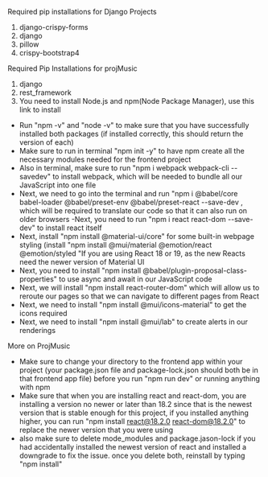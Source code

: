 Required pip installations for Django Projects
1. django-crispy-forms
2. django
3. pillow
4. crispy-bootstrap4

Required Pip Installations for projMusic
1. django
2. rest_framework
3. You need to install Node.js and npm(Node Package Manager), use this link to install [
](https://nodejs.org/)
- Run "npm -v" and "node -v" to make sure that you have successfully installed both packages (if installed correctly, this should return the version of each)
- Make sure to run in terminal "npm init -y" to have npm create all the necessary modules needed for the frontend project
- Also in terminal, make sure to run "npm i webpack webpack-cli --savedev" to install webpack, which will be needed to bundle all our JavaScript into one file
- Next, we need to go into the terminal and run "npm i @babel/core babel-loader @babel/preset-env @babel/preset-react --save-dev
, which will be required to translate our code so that it can also run on older browsers
-Next, you need to run "npm i react react-dom --save-dev" to install react itself
- Next, install "npm install @material-ui/core" for some built-in webpage styling  (install "npm install @mui/material @emotion/react @emotion/styled
"If you are using React 18 or 19, as the new Reacts need the newer version of Material UI
- Next, you need to install "npm install @babel/plugin-proposal-class-properties" to use async and await in our JavaScript code
- Next, we will install "npm install react-router-dom" which will allow us to reroute our pages so that we can navigate to different pages from React
- Next, we need to install "npm install @mui/icons-material" to get the icons required
- Next, we need to install "npm install @mui/lab" to create alerts in our renderings


More on ProjMusic
- Make sure to change your directory to the frontend app within your project (your package.json file and package-lock.json should both be in that frontend app file) before you run "npm run dev" or running anything
  with npm
- Make sure that when you are installing react and react-dom, you are installing a version no newer or later than 18.2 since that is the newest version that is stable enough for this project, if you installed anything higher, you can run "npm install react@18.2.0 react-dom@18.2.0" to replace the newer version that you were using
- also make sure to delete mode_modules and package.jason-lock if you had accidentally installed the newest version of react and installed a downgrade to fix the issue. once you delete both, reinstall by typing "npm install"
